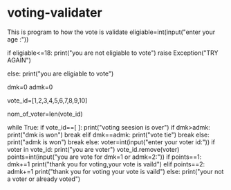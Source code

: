 # voting-validater
This is program to how the vote is validate
eligiable=int(input("enter your age :"))

if eligiable<=18:
    print("you are not eligiable to vote")
    raise Exception("TRY AGAIN")
                
else:
    print("you are eligiable to vote")
    

dmk=0
admk=0

vote_id=[1,2,3,4,5,6,7,8,9,10]

nom_of_voter=len(vote_id)

while True:
    if vote_id==[ ]:
        print("voting seesion is over")
        if dmk>admk:
            print("dmk is won")
            break
        elif dmk==admk:
            print("vote tie")
            break
        else:
            print("admk is won")
            break
    else:
        voter=int(input("enter your voter id:"))
        if voter in vote_id:
            print("you are voter")
            vote_id.remove(voter)
            points=int(input("you are vote for dmk=1 or admk=2:"))
            if points==1:
                dmk+=1
                print("thank you for voting,your vote is vaild")
            elif points==2:
                admk+=1
                print("thank you for voting your vote is vaild")
        else:
            print("your not a voter or already voted")
